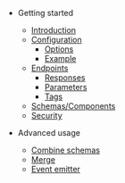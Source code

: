 - Getting started

  - [Introduction](README.md)
  - [Configuration](configuration.md?id=configuration)
    - [Options](configuration.md?id=configuration)
    - [Example](configuration.md?id=full-example)
  - [Endpoints](responses.md)
    - [Responses](responses.md)
    - [Parameters](parameters.md)
    - [Tags](tags.md)
  - [Schemas/Components](components.md)
  - [Security](security.md)

- Advanced usage

  - [Combine schemas](combineSchemas.md)
  - [Merge](merge.md)
  - [Event emitter](eventEmitter.md)